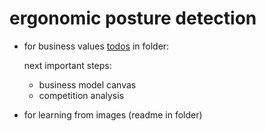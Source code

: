 # ergonomic posture detection

- for business values [todos](https://github.com/7AtAri/ergonomic_pose_detect/blob/main/business%20values/todos.md) in folder:
  
  next important steps:
  * business model canvas
  * competition analysis
    
- for learning from images (readme in folder)
